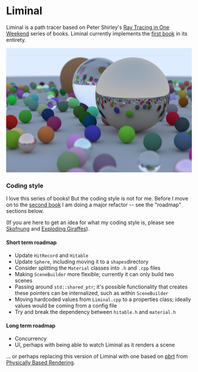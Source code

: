 Liminal
=====

Liminal is a path tracer based on Peter Shirley's [Ray Tracing in One Weekend](https://raytracing.github.io/) series of books. Liminal currently implements the [first book](https://raytracing.github.io/books/RayTracingInOneWeekend.html) in its entirety.

![Liminal screenshot](README-RTOWBookCover.png)

### Coding style

I love this series of books! But the coding style is not for me. Before I move on to the [second book](https://raytracing.github.io/books/RayTracingTheNextWeek.html) I am doing a major refactor -- see the "roadmap" sections below.

(If you are here to get an idea for what my coding style is, please see [Skofnung](https://github.com/explodinggiraffes/skofnung) and [Exploding Giraffes](https://github.com/explodinggiraffes/exploding-giraffe-imgui)).

 #### Short term roadmap

- Update `HitRecord` and `Hitable`
- Update `Sphere`, including moving it to a `shapes`directory
- Consider splitting the `Material` classes into `.h` and `.cpp` files
- Making `SceneBuilder` more flexible; currently it can only build two scenes
- Passing around `std::shared_ptr`; it's possible functionality that creates these pointers can be internalized, such as within `SceneBuilder`
- Moving hardcoded values from `Liminal.cpp` to a properties class; ideally values would be coming from a config file
- Try and break the dependency between `hitable.h` and `material.h`

#### Long term roadmap

- Concurrency
- UI, perhaps with being able to watch Liminal as it renders a scene

... or perhaps replacing this version of Liminal with one based on [pbrt](https://github.com/mmp/pbrt-v3) from [Physically Based Rendering](https://www.pbr-book.org/).
